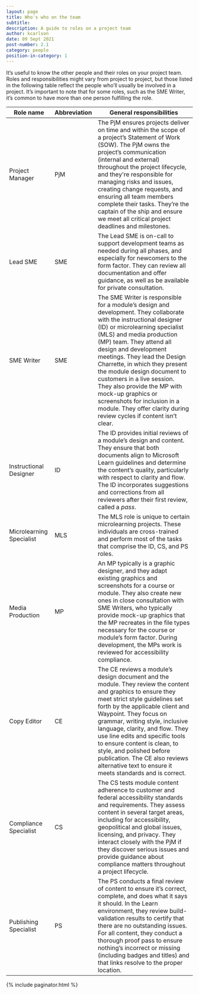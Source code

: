 ```yaml
---
layout: page
title: Who's who on the team
subtitle:
description: A guide to roles on a project team
author: kcarlson
date: 09 Sept 2021
post-number: 2.1
category: people
position-in-category: 1
---
```


It’s useful to know the other people and their roles on your project team. Roles and responsibilities might vary from project to project, but those listed in the following table reflect the people who’ll usually be involved in a project. It’s important to note that for some roles, such as the SME Writer, it’s common to have more than one person fulfilling the role.

| Role name | Abbreviation | General responsibilities|
| ------------------------ | ------------ | ------------------------------------------------------------ |
| Project Manager | PjM | The PjM ensures projects deliver on time and within the scope of a project’s Statement of Work (SOW). The PjM owns the project’s communication (internal and external) throughout the project lifecycle, and they're responsible for managing risks and issues, creating change requests, and ensuring all team members complete their tasks. They’re the captain of the ship and ensure we meet all critical project deadlines and milestones. |
| Lead SME | SME | The Lead SME is on-call to support development teams as needed during all phases, and especially for newcomers to the form factor. They can review all documentation and offer guidance, as well as be available for private consultation. |
| SME Writer | SME | The SME Writer is responsible for a module’s design and development. They collaborate with the instructional designer (ID) or microlearning specialist (MLS) and media production (MP) team. They attend all design and development meetings. They lead the Design Charrette, in which they present the module design document to customers in a live session. They also provide the MP with mock-up graphics or screenshots for inclusion in a module. They offer clarity during review cycles if content isn’t clear. |
| Instructional Designer | ID | The ID provides initial reviews of a module’s design and content. They ensure that both documents align to Microsoft Learn guidelines and determine the content’s quality, particularly with respect to clarity and flow. The ID incorporates suggestions and corrections from all reviewers after their first review, called a *pass*. |
| Microlearning Specialist | MLS | The MLS role is unique to certain microlearning projects. These individuals are cross-trained and perform most of the tasks that comprise the ID, CS, and PS roles. |
| Media Production | MP | An MP typically is a graphic designer, and they adapt existing graphics and screenshots for a course or module. They also create new ones in close consultation with SME Writers, who typically provide mock-up graphics that the MP recreates in the file types necessary for the course or module’s form factor. During development, the MPs work is reviewed for accessibility compliance. |
| Copy Editor | CE | The CE reviews a module’s design document and the module. They review the content and graphics to ensure they meet strict style guidelines set forth by the applicable client and Waypoint. They focus on grammar, writing style, inclusive language, clarity, and flow. They use line edits and specific tools to ensure content is clean, to style, and polished before publication. The CE also reviews alternative text to ensure it meets standards and is correct. |
| Compliance Specialist | CS | The CS tests module content adherence to customer and federal accessibility standards and requirements. They assess content in several target areas, including for accessibility, geopolitical and global issues, licensing, and privacy. They interact closely with the PjM if they discover serious issues and provide guidance about compliance matters throughout a project lifecycle. |
| Publishing Specialist | PS | The PS conducts a final review of content to ensure it’s correct, complete, and does what it says it should. In the Learn environment, they review build-validation results to certify that there are no outstanding issues. For all content, they conduct a thorough proof pass to ensure nothing’s incorrect or missing (including badges and titles) and that links resolve to the proper location. |

{% include paginator.html %}